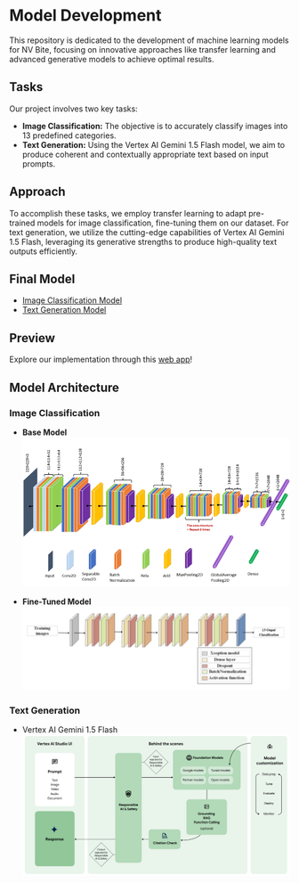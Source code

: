 # Model Development

This repository is dedicated to the development of machine learning models for NV Bite, focusing on innovative approaches like transfer learning and advanced generative models to achieve optimal results.

## Tasks

Our project involves two key tasks:

- **Image Classification:** The objective is to accurately classify images into 13 predefined categories.
- **Text Generation:** Using the Vertex AI Gemini 1.5 Flash model, we aim to produce coherent and contextually appropriate text based on input prompts.

## Approach

To accomplish these tasks, we employ transfer learning to adapt pre-trained models for image classification, fine-tuning them on our dataset. For text generation, we utilize the cutting-edge capabilities of Vertex AI Gemini 1.5 Flash, leveraging its generative strengths to produce high-quality text outputs efficiently.

## Final Model

- [Image Classification Model](task_comp-vis/e-waste_xception_v1.ipynb)
- [Text Generation Model](task_nlp/vertex_gemini_v1.5_flash.ipynb)

## Preview

Explore our implementation through this [web app](https://ml-preview-6b9daowwxjoa4iqvpagyrp.streamlit.app/)!

## Model Architecture

### Image Classification

- **Base Model**  
  ![base](https://github.com/NV-Bite/Develop-ML/blob/main/util/architecture%20xception.png)

- **Fine-Tuned Model**  
  ![fine-tuned](https://github.com/NV-Bite/Develop-ML/blob/main/util/fine%20tuned.jpg)

### Text Generation

- Vertex AI Gemini 1.5 Flash  
  ![gemini](https://github.com/NV-Bite/Develop-ML/blob/main/util/generative-ai-workflow.png)
